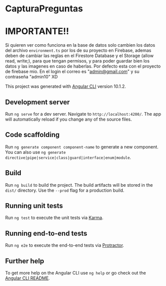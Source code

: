 # CapturaPreguntas

# IMPORTANTE!!

Si quieren ver como funciona en la base de datos solo cambien los datos del archivo `environment.ts` por los de su proyecto en Firebase, ademas deben de cambiar las reglas en el Firestore Database y el Storage (allow read, write;), para que tengan permisos, y para poder guardar bien los datos y las imagenes en caso de haberlas. Por defecto esta con el proyecto de firebase mio.
En el login el correo es "admin@gmail.com" y su contraseña "admin10" XD



This project was generated with [Angular CLI](https://github.com/angular/angular-cli) version 10.1.2.

## Development server

Run `ng serve` for a dev server. Navigate to `http://localhost:4200/`. The app will automatically reload if you change any of the source files.

## Code scaffolding

Run `ng generate component component-name` to generate a new component. You can also use `ng generate directive|pipe|service|class|guard|interface|enum|module`.

## Build

Run `ng build` to build the project. The build artifacts will be stored in the `dist/` directory. Use the `--prod` flag for a production build.

## Running unit tests

Run `ng test` to execute the unit tests via [Karma](https://karma-runner.github.io).

## Running end-to-end tests

Run `ng e2e` to execute the end-to-end tests via [Protractor](http://www.protractortest.org/).

## Further help

To get more help on the Angular CLI use `ng help` or go check out the [Angular CLI README](https://github.com/angular/angular-cli/blob/master/README.md).
